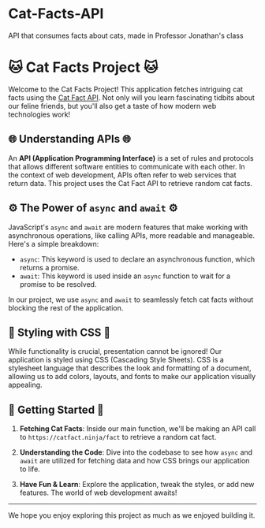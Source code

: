 # Cat-Facts-API
API that consumes facts about cats, made in Professor Jonathan's class

# 🐱 Cat Facts Project 🐱

Welcome to the Cat Facts Project! This application fetches intriguing cat facts using the [Cat Fact API](https://catfact.ninja/fact). Not only will you learn fascinating tidbits about our feline friends, but you'll also get a taste of how modern web technologies work!

## 🌐 Understanding APIs 🌐

An **API (Application Programming Interface)** is a set of rules and protocols that allows different software entities to communicate with each other. In the context of web development, APIs often refer to web services that return data. This project uses the Cat Fact API to retrieve random cat facts.

## ⚙️ The Power of `async` and `await` ⚙️

JavaScript's `async` and `await` are modern features that make working with asynchronous operations, like calling APIs, more readable and manageable. Here's a simple breakdown:

- `async`: This keyword is used to declare an asynchronous function, which returns a promise.
- `await`: This keyword is used inside an `async` function to wait for a promise to be resolved.

In our project, we use `async` and `await` to seamlessly fetch cat facts without blocking the rest of the application.

## 🎨 Styling with CSS 🎨

While functionality is crucial, presentation cannot be ignored! Our application is styled using CSS (Cascading Style Sheets). CSS is a stylesheet language that describes the look and formatting of a document, allowing us to add colors, layouts, and fonts to make our application visually appealing.

## 🚀 Getting Started 🚀

1. **Fetching Cat Facts**:
   Inside our main function, we'll be making an API call to `https://catfact.ninja/fact` to retrieve a random cat fact.

2. **Understanding the Code**:
   Dive into the codebase to see how `async` and `await` are utilized for fetching data and how CSS brings our application to life.

3. **Have Fun & Learn**:
   Explore the application, tweak the styles, or add new features. The world of web development awaits!

---

We hope you enjoy exploring this project as much as we enjoyed building it.
